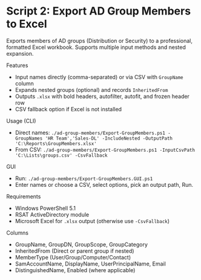# Script 2: Export AD Group Members to Excel

Exports members of AD groups (Distribution or Security) to a professional, formatted Excel workbook. Supports multiple input methods and nested expansion.

Features
- Input names directly (comma-separated) or via CSV with `GroupName` column
- Expands nested groups (optional) and records `InheritedFrom`
- Outputs `.xlsx` with bold headers, autofilter, autofit, and frozen header row
- CSV fallback option if Excel is not installed

Usage (CLI)
- Direct names:
  `./ad-group-members/Export-GroupMembers.ps1 -GroupNames 'HR Team','Sales-DL' -IncludeNested -OutputPath 'C:\Reports\GroupMembers.xlsx'`
- From CSV:
  `./ad-group-members/Export-GroupMembers.ps1 -InputCsvPath 'C:\Lists\groups.csv' -CsvFallback`

GUI
- Run: `./ad-group-members/Export-GroupMembers.GUI.ps1`
- Enter names or choose a CSV, select options, pick an output path, Run.

Requirements
- Windows PowerShell 5.1
- RSAT ActiveDirectory module
- Microsoft Excel for `.xlsx` output (otherwise use `-CsvFallback`)

Columns
- GroupName, GroupDN, GroupScope, GroupCategory
- InheritedFrom (Direct or parent group if nested)
- MemberType (User/Group/Computer/Contact)
- SamAccountName, DisplayName, UserPrincipalName, Email
- DistinguishedName, Enabled (where applicable)

